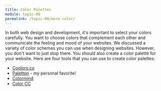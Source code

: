 ```yaml
---
title: Color Palettes
module: topic-09
permalink: /topic-09/more-color/
---
```


<div class="divider-heading"></div>

In both web design and development, it's important to select your colors carefully. You want to choose colors that complement each other and communicate the feeling and mood of your websites. We discussed a variety of color schemes you can use when designing websites. However, you don't want to just stop there. You should also create a color palette for your website. Here are four tools that you can use to create color palettes:

- <a href="https://coolors.co/app" target="_new">Coolors.co</a>
- <a href="http://paletton.com/" target="_new">Paletton</a> - my personal favorite!
- <a href="http://colormind.io/" target="_new">Colormind</a>
- <a href="https://color.adobe.com/create/color-wheel/" target="_new">Color CC</a>
